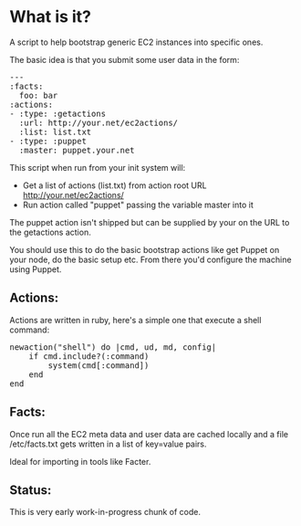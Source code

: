 What is it?
===========

A script to help bootstrap generic EC2 instances into specific ones.

The basic idea is that you submit some user data in the form:

<pre>
--- 
:facts: 
  foo: bar
:actions: 
- :type: :getactions
  :url: http://your.net/ec2actions/
  :list: list.txt
- :type: :puppet
  :master: puppet.your.net
</pre>

This script when run from your init system will:

 * Get a list of actions (list.txt) from action root URL http://your.net/ec2actions/
 * Run action called "puppet" passing the variable master into it

The puppet action isn't shipped but can be supplied by your on the
URL to the getactions action.

You should use this to do the basic bootstrap actions like get Puppet
on your node, do the basic setup etc.  From there you'd configure the
machine using Puppet.


Actions:
--------

Actions are written in ruby, here's a simple one that execute a 
shell command:

<pre>
newaction("shell") do |cmd, ud, md, config|
    if cmd.include?(:command)
        system(cmd[:command])
    end
end
</pre>

Facts:
------

Once run all the EC2 meta data and user data are cached locally
and a file /etc/facts.txt gets written in a list of key=value pairs.

Ideal for importing in tools like Facter.

Status:
-------

This is very early work-in-progress chunk of code.
